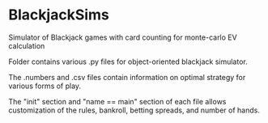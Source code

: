# BlackjackSims
Simulator of Blackjack games with card counting for monte-carlo EV calculation

Folder contains various .py files for object-oriented blackjack simulator. 

The .numbers and .csv files contain information on optimal strategy for various forms of play. 

The "init" section and "name == main" section of each file allows customization of the rules, bankroll, betting spreads, and number of hands.
